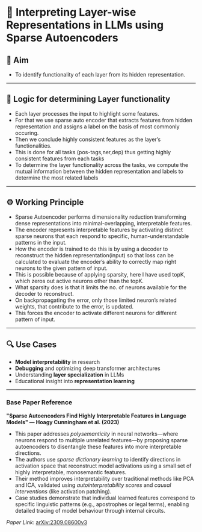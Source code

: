 # 🧠 Interpreting Layer-wise Representations in LLMs using Sparse Autoencoders

## 🎯 Aim

- 	To identify functionality of each layer from its hidden representation.

---

## 🧩 Logic for determining Layer functionality 
- Each layer processes the input to highlight some features.
- 	For that we use sparse auto encoder that extracts features from hidden representation and assigns a label on the basis of most commonly occuring.
- 	Then we conclude highly consistent features as the layer’s functionalities.
- 	This is done for all tasks (pos-tags,ner,dep) thus getting highly consistent features from each tasks
- 	To determine the layer functionality across the tasks, we compute the mutual information between the hidden representation and labels to determine the most related labels 

---

## ⚙️ Working Principle

- 	Sparse Autoencoder performs dimensionality reduction transforming dense representations into minimal-overlapping, interpretable features.
- 	The encoder represents interpretable features by activating distinct sparse neurons that each respond to specific, human-understandable patterns in the input.
- 	How the encoder is trained to do this is by using a decoder to reconstruct the hidden representation(input) so that loss can be calculated to evaluate the encoder’s ability to correctly map right neurons to the given pattern of input.
- 	This is possible because of applying sparsity, here I have used topK, which zeros out active neurons other than the topK.
- 	What sparsity does is that it limits the no. of neurons available for the decoder to reconstruct.
- 	On backpropagating the error, only those limited neuron’s related weights, that contribute to the error, is updated.
- 	This forces the encoder to activate different neurons for different pattern of input.


---

## 🔍 Use Cases

- **Model interpretability** in research
- **Debugging** and optimizing deep transformer architectures
- Understanding **layer specialization** in LLMs
- Educational insight into **representation learning**

---

### Base Paper Reference 

**"Sparse Autoencoders Find Highly Interpretable Features in Language Models" — Hoagy Cunningham et al. (2023)**

- This paper addresses *polysemanticity* in neural networks—where neurons respond to multiple unrelated features—by proposing sparse autoencoders to disentangle these features into more interpretable directions.
- The authors use *sparse dictionary learning* to identify directions in activation space that reconstruct model activations using a small set of highly interpretable, monosemantic features.
- Their method improves interpretability over traditional methods like PCA and ICA, validated using *autointerpretability scores* and *causal interventions* (like activation patching).
- Case studies demonstrate that individual learned features correspond to specific linguistic patterns (e.g., apostrophes or legal terms), enabling detailed tracing of model behaviour through internal circuits.

*Paper Link*: [arXiv:2309.08600v3](https://arxiv.org/abs/2309.08600)
